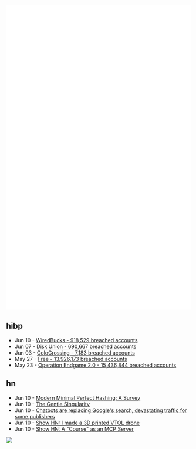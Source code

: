 ![Metrics](https://raw.githubusercontent.com/phixion/phixion/master/metrics.svg)

## hibp

<!--
for https://github.com/phixion/phixion/blob/main/.github/workflows/feeds.yml
-->
<!--START_SECTION:haveibeenpwnd-->
- Jun 10 - [WiredBucks - 918,529 breached accounts](https://haveibeenpwned.com/Breach/WiredBucks)
- Jun 07 - [Disk Union - 690,667 breached accounts](https://haveibeenpwned.com/Breach/DiskUnion)
- Jun 03 - [ColoCrossing - 7,183 breached accounts](https://haveibeenpwned.com/Breach/ColoCrossing)
- May 27 - [Free - 13,926,173 breached accounts](https://haveibeenpwned.com/Breach/FreeMobile)
- May 23 - [Operation Endgame 2.0 - 15,436,844 breached accounts](https://haveibeenpwned.com/Breach/OperationEndgame2)
<!--END_SECTION:haveibeenpwnd-->

## hn

<!--
for https://github.com/phixion/phixion/blob/main/.github/workflows/feeds.yml
-->
<!--START_SECTION:hn-->
- Jun 10 - [Modern Minimal Perfect Hashing: A Survey](https://arxiv.org/abs/2506.06536)
- Jun 10 - [The Gentle Singularity](https://blog.samaltman.com/the-gentle-singularity)
- Jun 10 - [Chatbots are replacing Google's search, devastating traffic for some publishers](https://www.wsj.com/tech/ai/google-ai-news-publishers-7e687141)
- Jun 10 - [Show HN: I made a 3D printed VTOL drone](https://www.tsungxu.com/p/i-made-a-3d-printed-vtol-that-can)
- Jun 10 - [Show HN: A "Course" as an MCP Server](https://mastra.ai/course)
<!--END_SECTION:hn-->

<!--
for https://yhype.me
-->
![](https://hit.yhype.me/github/profile?user_id=13013670)
